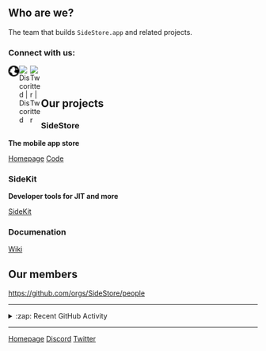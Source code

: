<!-- 
Docs: How to use GitHub README and actions to auto-generate embedded content.
https://github.com/anuraghazra/github-readme-stats
https://www.youtube.com/watch?v=n6d4KHSKqGk
https://github.com/rahuldkjain/github-profile-readme-generator
 -->

## Who are we?

The team that builds `SideStore.app` and related projects.

### Connect with us:

<!--
[![Website](https://img.shields.io/website?label=sidestore.io&style=for-the-badge&url=https://sidestore.io)](https://sidestore.io)
[![Twitter Follow](https://img.shields.io/twitter/follow/sidestore_io?color=1DA1F2&logo=twitter&style=for-the-badge)](https://twitter.com/intent/follow?original_referer=https%3A%2F%2Fgithub.com%2Fsidestore&screen_name=sidestore)
[![GitHub Followers](https://img.shields.io/github/followers/sidestore?style=for-the-badge)]()
[![GitHub Sponsors](https://img.shields.io/github/sponsors/sidestore?style=for-the-badge
)]() 
-->

[<img align="left" alt="sidestore.io" width="22px" src="https://raw.githubusercontent.com/iconic/open-iconic/master/svg/globe.svg" />][website]
[<img align="left" alt="Discord | Discord" width="22px" src="https://cdn.jsdelivr.net/npm/simple-icons@v3/icons/discord.svg" />][discord]
[<img align="left" alt="Twitter | Twitter" width="22px" src="https://cdn.jsdelivr.net/npm/simple-icons@v3/icons/twitter.svg" />][twitter]

<br />
<br />

## Our projects

### SideStore

__The mobile app store__

[Homepage][website]
[Code][git.sidestore]

### SideKit

__Developer tools for JIT and more__

[SideKit][git.sidekit]

### Documenation

[Wiki][wiki]

## Our members

https://github.com/orgs/SideStore/people

---

<details>
  <summary>:zap: Recent GitHub Activity</summary>

<!--START_SECTION:activity-->
1. 🗣 Commented on [#217](https://github.com/SideStore/SideStore/issues/217) in [SideStore/SideStore](https://github.com/SideStore/SideStore)
2. 🗣 Commented on [#249](https://github.com/SideStore/SideStore/issues/249) in [SideStore/SideStore](https://github.com/SideStore/SideStore)
3. 🗣 Commented on [#269](https://github.com/SideStore/SideStore/issues/269) in [SideStore/SideStore](https://github.com/SideStore/SideStore)
4. ❗️ Opened issue [#269](https://github.com/SideStore/SideStore/issues/269) in [SideStore/SideStore](https://github.com/SideStore/SideStore)
5. 🗣 Commented on [#217](https://github.com/SideStore/SideStore/issues/217) in [SideStore/SideStore](https://github.com/SideStore/SideStore)
6. 💪 Opened PR [#10](https://github.com/SideStore/SideStore-Docs/pull/10) in [SideStore/SideStore-Docs](https://github.com/SideStore/SideStore-Docs)
7. 🗣 Commented on [#8](https://github.com/SideStore/SideStore-Docs/issues/8) in [SideStore/SideStore-Docs](https://github.com/SideStore/SideStore-Docs)
8. 💪 Opened PR [#8](https://github.com/SideStore/SideStore-Docs/pull/8) in [SideStore/SideStore-Docs](https://github.com/SideStore/SideStore-Docs)
9. ❌ Closed PR [#7](https://github.com/SideStore/SideStore-Docs/pull/7) in [SideStore/SideStore-Docs](https://github.com/SideStore/SideStore-Docs)
10. 💪 Opened PR [#7](https://github.com/SideStore/SideStore-Docs/pull/7) in [SideStore/SideStore-Docs](https://github.com/SideStore/SideStore-Docs)
11. 🗣 Commented on [#249](https://github.com/SideStore/SideStore/issues/249) in [SideStore/SideStore](https://github.com/SideStore/SideStore)
12. 🗣 Commented on [#5](https://github.com/SideStore/minimuxer/issues/5) in [SideStore/minimuxer](https://github.com/SideStore/minimuxer)
13. ❌ Closed PR [#3](https://github.com/SideStore/minimuxer/pull/3) in [SideStore/minimuxer](https://github.com/SideStore/minimuxer)
14. 🗣 Commented on [#3](https://github.com/SideStore/minimuxer/issues/3) in [SideStore/minimuxer](https://github.com/SideStore/minimuxer)
15. ❗️ Closed issue [#268](https://github.com/SideStore/SideStore/issues/268) in [SideStore/SideStore](https://github.com/SideStore/SideStore)
16. 🗣 Commented on [#268](https://github.com/SideStore/SideStore/issues/268) in [SideStore/SideStore](https://github.com/SideStore/SideStore)
17. ❗️ Opened issue [#268](https://github.com/SideStore/SideStore/issues/268) in [SideStore/SideStore](https://github.com/SideStore/SideStore)
18. 🗣 Commented on [#257](https://github.com/SideStore/SideStore/issues/257) in [SideStore/SideStore](https://github.com/SideStore/SideStore)
19. 🗣 Commented on [#265](https://github.com/SideStore/SideStore/issues/265) in [SideStore/SideStore](https://github.com/SideStore/SideStore)
20. ❗️ Opened issue [#267](https://github.com/SideStore/SideStore/issues/267) in [SideStore/SideStore](https://github.com/SideStore/SideStore)
<!--END_SECTION:activity-->

</details>

---

[Homepage][patreon] [Discord][discord] [Twitter][twitter]

<!--
- [Patreon][patreon]
- [OpenCollective][opencollective]
- [YouTube][youtube]
-->

[website]: https://sidestore.io
[wiki]: https://wiki.sidestore.io
[twitter]: https://twitter.com/sidestore_io
[discord]: https://discord.gg/CacsuuzsBq
[youtube]: https://youtube.com/TODO
[patreon]: https://www.patreon.com/SideStore
[opencollective]: https://opencollective.com/TODO
[git.sidestore]: https://github.com/SideStore/SideStore/
[git.sidekit]: https://github.com/SideStore/SideKit

